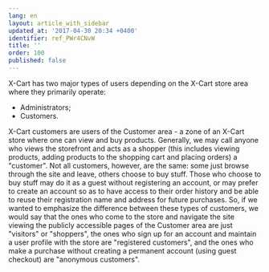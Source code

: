 ```yaml
---
lang: en
layout: article_with_sidebar
updated_at: '2017-04-30 20:34 +0400'
identifier: ref_PWr4CNvW
title: ''
order: 100
published: false
---
```

X-Cart has two major types of users depending on the X-Cart store area where they primarily operate:

   *   Administrators;
   *   Customers.
   
X-Cart customers are users of the Customer area - a zone of an X-Cart store where one can view and buy products. Generally, we may call anyone who views the storefront and acts as a shopper (this includes viewing products, adding products to the shopping cart and placing orders) a "customer". Not all customers, however, are the same: some just browse through the site and leave, others choose to buy stuff. Those who choose to buy stuff may do it as a guest without registering an account, or may prefer to create an account so as to have access to their order history and be able to reuse their registration name and address for future purchases. So, if we wanted to emphasize the difference between these types of customers, we would say that the ones who come to the store and navigate the site viewing the publicly accessible pages of the Customer area are just "visitors" or "shoppers", the ones who sign up for an account and maintain a user profile with the store are "registered customers", and the ones who make a purchase without creating a permanent account (using guest checkout) are "anonymous customers".